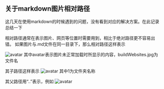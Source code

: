 

## 关于markdown图片相对路径
这几天在使用markdown的时候遇到的问题，没有看到对应的解决方案。在此记录总结一下

相对路径通常在表示图片、网页等位置时需要用到，相比于绝对路径更不容易出错。
如果图片与.md文件在同一目录下，那么相对路径这样表示

![avatar](buildWebsites.jpg)
其中avatar表示图片未正常加载时所显示的内容，buildWebsites.jpg为文件名

其子路径这样表示
![avatar](1/buildWebsites.jpg)
其中1为文件夹名称

其父路径用“..”表示，例如
![avatar](../buildWebsites.jpg)